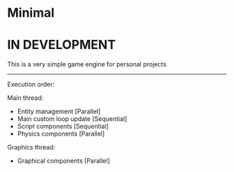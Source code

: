 # Minimal

# IN DEVELOPMENT

This is a very simple game engine for personal projects

---

Execution order:

Main thread:
* Entity management [Parallel]
* Main custom loop update [Sequential]
* Script components [Sequential]
* Physics components [Parallel]

Graphics thread:
* Graphical components [Parallel]
